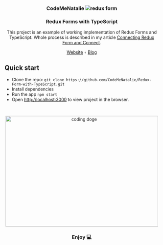 <p align="center">
  <h3 align="center">CodeMeNatalie</3>
  <img src="http://codemenatalie.com/wp-content/uploads/2019/07/photo_2019-07-23_08-32-56.jpg" alt="redux form">
  <h3 align="center">Redux Forms with TypeScript</h3>
  <p align="center">This project is an example of working implementation of Redux Forms and TypeScript. Whole process is described in my article <a href="codemenatalie.com/blog/connecting-redux-form-and-connect" target="_blank">Connecting Redux Form and Connect</a>.</p>
  <p align="center">
  <a href="https://codemenatalie.com">Website</a> ◦ <a href="http://codemenatalie.com/blog">Blog</a>
	</p>
</p>


## Quick start

- Clone the repo: `git clone https://github.com/CodeMeNatalie/Redux-Form-with-TypeScript.git`
- Install dependencies
- Run the app `npm start`
- Open [http://localhost:3000](http://localhost:3000) to view project in the browser.

<br>
<p align="center">
<img src="https://media.giphy.com/media/mCRJDo24UvJMA/giphy.gif" alt="coding doge" width=498 height=360>
<h3 align="center">Enjoy 💻</h3>
</p>
